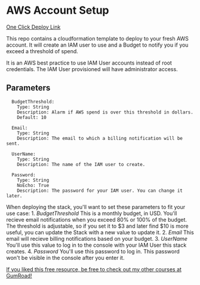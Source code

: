 # AWS Account Setup

[One Click Deploy Link](https://us-east-1.console.aws.amazon.com/cloudformation/home?region=us-east-1#/stacks/quickcreate?templateURL=https://owen-public-production-bucket.s3.amazonaws.com/aws-account-bootstrap/template.yaml&stackName=BootStrapStack&param_AlarmThreshold=10&param_UserName=MyUser)

This repo contains a cloudformation template to deploy to your fresh AWS account. It will create an IAM user to use and a Budget to notify you if you exceed a threshold of spend.

It is an AWS best practice to use IAM User accounts instead of root credentials. The IAM User provisioned will have administrator access.

## Parameters

```
  BudgetThreshold:
    Type: String
    Description: Alarm if AWS spend is over this threshold in dollars.
    Default: 10

  Email:
    Type: String
    Description: The email to which a billing notification will be sent.

  UserName:
    Type: String
    Description: The name of the IAM user to create.

  Password:
    Type: String
    NoEcho: True
    Description: The password for your IAM user. You can change it later.
```

When deploying the stack, you'll want to set these parameters to fit your use case:
	1. _BudgetThreshold_ This is a monthly budget, in USD. You'll recieve email notifications when you exceed 80% or 100% of the budget. The threshold is adjustable, so if you set it to $3 and later find $10 is more useful, you can update the Stack with a new value to update it.
	2. _Email_ This email will recieve billing notifications based on your budget.
	3. _UserName_ You'll use this value to log in to the console with your IAM User this stack creates.
	4. _Password_ You'll use this password to log in. This password won't be visible in the console after you enter it.

[If you liked this free resource, be free to check out my other courses at GumRoad!](https://store.owen.dev)
